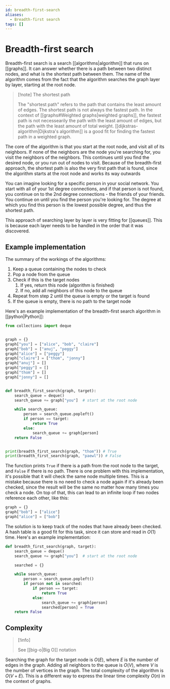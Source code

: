 ```yaml
---
id: breadth-first-search
aliases:
  - Breadth-first search
tags: []
---
```


# Breadth-first search

Breadth-first search is a search [[algorithms|algorithm]] that runs on [[graphs]]. It can answer whether there is a path between two distinct nodes, and what is the shortest path between them. The name of the algorithm comes from the fact that the algorithm searches the graph layer by layer, starting at the root node.

> [!note] The shortest path
>
> The "shortest path" refers to the path that contains the least amount of edges. The shortest path is not always the fastest path. In the context of [[graphs#Weighted graphs|weighted graphs]], the fastest path is not necessearily the path with the least amount of edges, but the path with the least amount of total weight. [[dijkstras-algorithm|Dijkstra's algorithm]] is a good fit for finding the fastest path in a weighted graph.

The core of the algorithm is that you start at the root node, and visit all of its neighbors. If none of the neighbors are the node you're searching for, you visit the neighbors of the neighbors. This continues until you find the desired node, or you run out of nodes to visit. Because of the breadth-first approach, the shortest path is also the very first path that is found, since the algorithm starts at the root node and works its way outwards

You can imagine looking for a specific person in your social network. You start with all of your 1st degree connections, and if that person is not found, you continue on to the 2nd degree connections - the friends of your friends. You continue on until you find the person you're looking for. The degree at which you find this person is the lowest possible degree, and thus the shortest path.

This approach of searching layer by layer is very fitting for [[queues]]. This is because each layer needs to be handled in the order that it was discovered.

## Example implementation

The summary of the workings of the algorithms:

1. Keep a queue containing the nodes to check
2. Pop a node from the queue
3. Check if this is the target nodes
   1. If yes, return this node (algorithm is finished)
   2. If no, add all neighbors of this node to the queue
4. Repeat from step 2 until the queue is empty or the target is found
5. If the queue is empty, there is no path to the target node

Here's an example implementation of the breadth-first search algorithm in [[python|Python]]:

```python
from collections import deque


graph = {}
graph["you"] = ["alice", "bob", "claire"]
graph["bob"] = ["anuj", "peggy"]
graph["alice"] = ["peggy"]
graph["claire"] = ["thom", "jonny"]
graph["anuj"] = []
graph["peggy"] = []
graph["thom"] = []
graph["jonny"] = []


def breadth_first_search(graph, target):
    search_queue = deque()
    search_queue += graph["you"]  # start at the root node

    while search_queue:
        person = search_queue.popleft()
        if person == target:
            return True
        else:
            search_queue += graph[person]
    return False


print(breadth_first_search(graph, "thom")) # True
print(breadth_first_search(graph, "paewl")) # False
```

The function prints `True` if there is a path from the root node to the target, and `False` if there is no path. There is one problem with this implementation, it's possible that it will check the same node multiple times. This is a mistake because there is no need to check a node again if it's already been checked, since the result will be the same no matter how many times you check a node. On top of that, this can lead to an infinite loop if two nodes reference each other, like this:

```python
graph = {}
graph["bob"] = ["alice"]
graph["alice"] = ["bob"]
```

The solution is to keep track of the nodes that have already been checked. A hash table is a good fit for this task, since it can store and read in $O(1)$ time. Here's an example implementation:

```python
def breadth_first_search(graph, target):
    search_queue = deque()
    search_queue += graph["you"]  # start at the root node

    searched = {}

    while search_queue:
        person = search_queue.popleft()
        if person not in searched:
            if person == target:
                return True
            else:
                search_queue += graph[person]
                searched[person] = True
    return False
```

## Complexity

> [!info]
>
> See [[big-o|Big O]] notation

Searching the graph for the target node is $O(E)$, where $E$ is the number of edges in the graph. Adding all neighbors to the queue is $O(V)$, where $V$ is the number of vertices in the graph. The total complexity of the algorithm is $O(V + E)$. This is a different way to express the linear time complexity $O(n)$ in the context of graphs.

